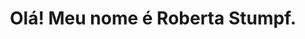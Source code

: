 <h1 align="center">Olá! Meu nome é Roberta Stumpf.</h1>

<!--
- 🔭 Formada em Desenvolvimento Fullstack.
- 🌱 Atualmente estudando C# e React.
- 💬 robertamdstumpf@gmail.com
-->

